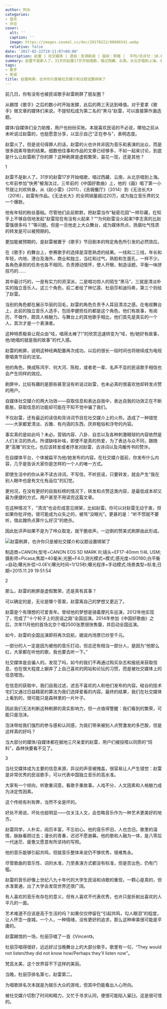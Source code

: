 ```yaml
---
author: 阿水
categories:
- 音乐
- 评论
cover:
  alt: ''
  caption: ''
  image: https://images.soomal.cc/doc/20170222/00066541.webp
  relative: false
date: '2017-02-22T19:11:07+08:00'
description: 赵雷 | 社交媒体 | 源自：澎湃新闻 | 版权：转载 |  平均/总评分：10.00/30
summary: 赵雷不是新人了。31岁的赵雷17岁开始唱歌，唱过西藏、云南，从北京唱到上海。七年前参加“快男”被淘汰过，三年前的《中国好歌曲》上，他的《画》唱了第一小节就让刘欢转身。从《赵小雷》、《吉姆餐厅》到《无法长大》，赵雷有作品。《无法长大》的全网销量超过20万，成为独立音乐界的又一个爆款。
tags:
- 歌手
- 民谣
title: 赵雷刷屏，也许你只是被社交媒介和议题设置绑架了
---
```


前几日，你有没有也被民谣歌手赵雷刷屏了朋友圈？

从踢馆《歌手》之后的数小时开始发酵，此后的两三天达到峰值。对于爱拿《歌手》做文章的媒体们来说，不提轻松成为第二名的“黑马”赵雷，可以直接算作漏选题。

媒体/自媒体们全力助推，用户也纷纷买账。本就喜欢民谣的不必说，哪怕之前从未听说过赵雷的，也挺愿意分享，以显示自己“正在参与”，表明态度。

赵雷火了。但是说句得罪人的话，赵雷的火也许并非因为音乐和表演的出众，而是很多因素导致的结果。细数他往事和作品的文章已经够多，不如一起来讨论，到底是什么让赵雷刷了你的屏？这种刷屏是虚假繁荣，昙花一现，还是其他？

1

赵雷不是新人了。31岁的赵雷17岁开始唱歌，唱过西藏、云南，从北京唱到上海。七年前参加“快男”被淘汰过，三年前的《中国好歌曲》上，他的《画》唱了第一小节就让刘欢转身。从《赵小雷》（2011）、《吉姆餐厅》（2014）到《无法长大》（2016），赵雷有作品。《无法长大》的全网销量超过20万，成为独立音乐界的又一个爆款。

他有年轻的粉丝基础。尽管他们此前默默，把赵雷当作“秘密花园”一样珍藏，在知乎上不够自信地发起“赵雷现在有没有火起来？”“为何赵雷没火起来?李志真的比赵雷强很多吗？”等问题。但是一旦他走上大众舞台，成为媒体热点，扬眉吐气性质的转发是可以被预期的。

更加能被预期的，是赵雷被置于《歌手》节目剧本的特定角色所引发的必然效应。

在《歌手》的舞台上，参赛歌手的选择是深思熟虑的结果。一线和二三线，年长和年轻，内地、港台及海外，商业和独立，当红和过气，熟脸和生面孔，一样不少。各角色承担的任务也各不相同，负责撩动情怀，使人开眼，制造话题，平衡一味拼技巧的……

其中最讨巧的，一是有实力的资深派，二是唱功惊人的陌生“黑马”，三就是清淡朴实的独立音乐人。这三个角色，前二者给了林忆莲、杜丽莎和迪玛希，第三个则给了赵雷。

当别的角色都在展示华丽的羽毛，赵雷的角色负责予人耳目清凉之感。在电视舞台上，此前的独立音乐人选手，包括李健担任的都是这个角色。他们有故事，有阅历，不做作，颇具人格魅力。与舞台上的其他歌手相比，他们首先是真实的一个人，其次才是一个表演者。

这种特质极易让观众由“哇，唱得太棒了!”的欣赏迅速转变为“哇，他/她好有故事，他/她唱的就是我的故事”的代入感。

赵雷的刷屏，说明这种经典配置再次成功，以后的很长一段时间也将继续成为电视歌唱类节目的法宝。

他的角色，换成陈鸿宇、何大河、陈粒，或者老一辈、名声不显的民谣歌手相信也会产生同样的效应。

刷屏中，比较有趣的是那些甚至没有听说过赵雷，也未必真的很喜欢他却转发点赞的用户。

自媒体社交媒介的两大功效――获取信息和表达自我中，表达自我的功效正在不断膨胀，获取信息的功能却可能在不知不觉中骗了我们。

不仅赵雷，还有最近的读信和背诗词节目在社交媒介上的火热，造成了一种错觉――大家都爱清淡、古雅、有内涵的东西，厌弃粗俗和浮夸的内容。

事实真的是如此吗？未必。营销内容、八卦、自恋以及各种刺激眼球的内容依然是人们关注的热点。所谓缺啥补啥，即使不是真的热爱，为了表达与众不同，跟随更“高雅”的文化，也应该转发或者抒发对赵雷、古诗词以及鸿雁传书的赞许。

在自媒体平台，个体被扁平为他/她发布的内容。在社交媒介面前，你发布什么内容，几乎是告诉大家你是怎样的一个人的唯一方式。

即使生活中的你从来不读古诗词，不写信，不听民谣，只要转发，就会产生“我在别人眼中也是有文化有品位”的幻觉。

更何况，在没有更好的自我标榜的情况下，转发和点赞这类内容，是最低成本却又最为便捷的方式，用户甚至不用读完这篇文章。

在这种情况下，“清流”也会形成意见绑架，比如赵雷。你可以对赵雷无动于衷，但如果你批评他，很可能成为众矢之的，被骂“没眼光”。更甚的是：“听不惯就不要听，借此蹭热点算什么好汉”的绝杀。

因此批评声如果不是为了哗众取宠，就干脆收声。一边倒的赞美式刷屏由此形成。

![赵雷刷屏，也许你只是被社交媒介和议题设置绑架了](https://images.soomal.cc/doc/20170222/00066541.webp)

制造商=CANON;型号=CANON EOS 5D MARK III;镜头=EF17-40mm f/4L USM;摄影师=Picasa;焦距=40毫米;光圈=F4.0;测光模式=模式;感光度=ISO160;白平衡=自动;曝光补偿=0.0EV;曝光时间=1/125秒;曝光程序=手动模式;场景类型=标准;日期=2015.11.29 19:51:54



2

那么，赵雷的刷屏是虚假繁荣，还是真有其事？

可以确定的是，无论是哪个答案，赵雷离自己的梦想又更近了。

赵雷是个有理想的可爱青年。曾经他的梦想是骑着摩托车巡演，2012年他实现了，完成了“十个轮子上的民谣之路”全国巡演。2014年参加《中国好歌曲》之后，次年11月他的首场北京个唱2500张票很快售罄，并启动全国巡演。

如今，赵雷的全国巡演即将再次启航，据说内场票已炒至千元。

一部分的人一定是因为被他的音乐打动，但总还有相当一部分人，是因为“他那么红，大家都在听他的歌，我也要去听一下。”

社交媒体是会骗人的。发现了吗，如今的我们不再通过购买杂志和报纸来获取信息，也在很大程度上摒弃了上自己喜欢的网站和论坛的习惯，而是被社交媒体上的信息喂饱。

在信息的获取中，我们自我过滤，滤去不喜欢的人和他们发布的内容。硅谷的技术宅们又通过日益精密的算法为我们选择爱看的内容。最终的结果，我们在社交媒体上看到的，很可能只是森林里的一片叶子。

因此我们无法判断这种刷屏的真实影响力，但一点值得警醒：我们看到的繁荣，可能只是泡沫。

泡沫带给我们强烈的参与感和认同感，为我们带来被别人点赞激发的多巴胺，但是这样真的好吗？

当大部分的媒体/自媒体都在掘地三尺亲爱的赵雷，用户们被投喂以同质的“饲料”，森林快要看不见了。

3

当社交媒体成为主要的信息来源，异议的声音被掩盖，很容易让人产生错觉：赵雷是非常优秀的民谣歌手，可以代表中国独立音乐的高水准。

大家有一个倾向，听歌重词意，看歌手重故事。人戏不分，人文因素和人格魅力成为决定性因素。

这个传统有利有弊，当然不全是坏的。

好处不用说，坏处也挺明显――仅关注人文，会忽略音乐作为一种艺术更美好的地方。

赵雷同学，人朴实，阅历丰富，不忘初心。他的音乐怀旧，人也念旧。歌里的温情，脉脉看顾过去；漫长的青春，迟迟不愿谢幕。他的歌和人融为一体，是八零后一代迷茫、疲惫又愿意有所坚持的写照。

他的音乐能够引起共鸣，但就音乐整体来说仍不够优秀，很难隽永。

尽管歌曲的音乐性、词的水准，乃至表演方式都没有标准，但是否出色，仍有门槛。

赵雷的音乐好像上世纪八九十年代的大学生民谣和诗歌的重现，一颗心是真的，但水准普通，出了大学会发现世界还很广阔。

有人喜欢的音乐有存在的意义，但有人喜欢不代表优秀，也许只是折射出喜欢的人平凡的一面。

艺术难道不应该是高于生活的吗？如果仅仅停留在“引起共鸣，勾人眼泪”的程度，让人怀念一座城，一个人，一种情绪，没有更好的追求，那么这种审美很可能是平庸的。

赵雷踢馆的一场，杜丽莎唱了一首《Vincent》。

杜丽莎唱得很好，远远好过当晚舞台上的大部分歌手。歌里有一句，“They would not listen/they did not know how/Perhaps they'll listen now”。

梵高太美，这个世界容不下这样的美丽。

当晚，杜丽莎排名第七，赵雷第二。

为唱歌排名次本就是为娱乐大众的游戏，但其中仍能看出人心所向。

被社交媒介切割了时间和精力，又忙于寻求认同，便很可能陷入窠臼，这是很可惜的。
